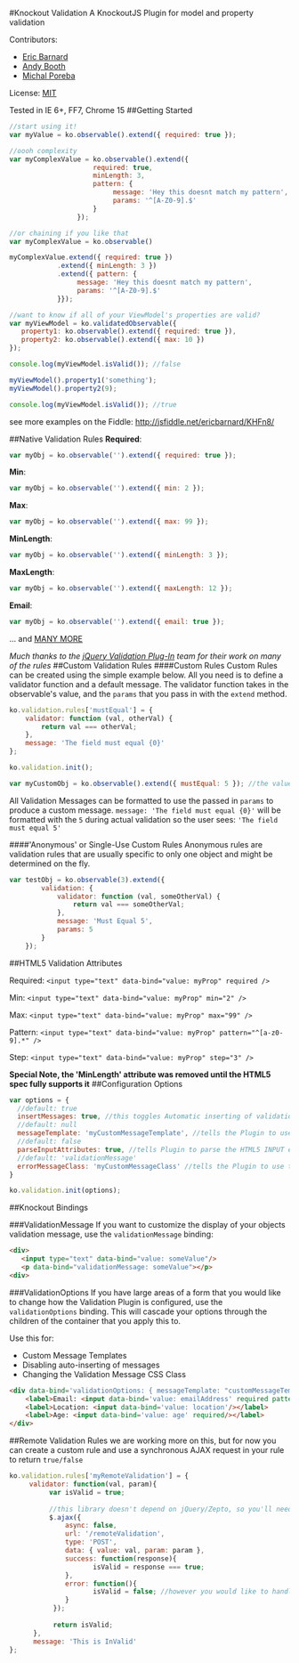 #Knockout Validation
A KnockoutJS Plugin for model and property validation

Contributors:

* [Eric Barnard](https://github.com/ericmbarnard)
* [Andy Booth](https://github.com/andybooth)
* [Michal Poreba](https://github.com/michalporeba)

License: [MIT](http://www.opensource.org/licenses/mit-license.php)

Tested in IE 6+, FF7, Chrome 15
##Getting Started
```javascript
//start using it!
var myValue = ko.observable().extend({ required: true });

//oooh complexity
var myComplexValue = ko.observable().extend({ 
                     required: true,
                     minLength: 3,
                     pattern: {
                          message: 'Hey this doesnt match my pattern',
                          params: '^[A-Z0-9].$'
                     }
                 });

//or chaining if you like that
var myComplexValue = ko.observable()

myComplexValue.extend({ required: true })
            .extend({ minLength: 3 })
            .extend({ pattern: {
                 message: 'Hey this doesnt match my pattern',
                 params: '^[A-Z0-9].$'
            }});

//want to know if all of your ViewModel's properties are valid?
var myViewModel = ko.validatedObservable({
   property1: ko.observable().extend({ required: true }),
   property2: ko.observable().extend({ max: 10 })
});

console.log(myViewModel.isValid()); //false

myViewModel().property1('something');
myViewModel().property2(9);

console.log(myViewModel.isValid()); //true

```
see more examples on the Fiddle: http://jsfiddle.net/ericbarnard/KHFn8/

##Native Validation Rules
**Required**:

```javascript
var myObj = ko.observable('').extend({ required: true });
```
**Min**:

```javascript
var myObj = ko.observable('').extend({ min: 2 });
```
**Max**:

```javascript
var myObj = ko.observable('').extend({ max: 99 });
```
**MinLength**:

```javascript
var myObj = ko.observable('').extend({ minLength: 3 });
```
**MaxLength**:

```javascript
var myObj = ko.observable('').extend({ maxLength: 12 });
```
**Email**:

```javascript
var myObj = ko.observable('').extend({ email: true });
```

... and [MANY MORE](https://github.com/ericmbarnard/Knockout-Validation/wiki/Native-Rules)

_Much thanks to the [jQuery Validation Plug-In](https://github.com/jzaefferer/jquery-validation) team for their work on many of the rules_
##Custom Validation Rules
####Custom Rules
Custom Rules can be created using the simple example below. All you need is to define a validator function and a default message. 
The validator function takes in the observable's value, and the `params` that you pass in with the `extend` method.

```javascript
ko.validation.rules['mustEqual'] = {
    validator: function (val, otherVal) {
        return val === otherVal;
    },
    message: 'The field must equal {0}'
};

ko.validation.init();

var myCustomObj = ko.observable().extend({ mustEqual: 5 }); //the value '5' is the second arg ('otherVal') that is passed to the validator
```
All Validation Messages can be formatted to use the passed in `params` to produce a custom message. 
`message: 'The field must equal {0}'` will be formatted with the `5` during actual validation so the user sees:
`'The field must equal 5'`

####'Anonymous' or Single-Use Custom Rules
Anonymous rules are validation rules that are usually specific to only one object and might be determined on the fly.

```javascript
var testObj = ko.observable(3).extend({
        validation: {
            validator: function (val, someOtherVal) {
                return val === someOtherVal;
            },
            message: 'Must Equal 5',
            params: 5
        }
    });
```

##HTML5 Validation Attributes

Required: `<input type="text" data-bind="value: myProp" required />`

Min: `<input type="text" data-bind="value: myProp" min="2" />`

Max: `<input type="text" data-bind="value: myProp" max="99" />`

Pattern: `<input type="text" data-bind="value: myProp" pattern="^[a-z0-9].*" />`

Step: `<input type="text" data-bind="value: myProp" step="3" />`

**Special Note, the 'MinLength' attribute was removed until the HTML5 spec fully supports it**
##Configuration Options
```javascript
var options = {
  //default: true
  insertMessages: true, //this toggles Automatic inserting of validation Messages using a SPAN
  //default: null
  messageTemplate: 'myCustomMessageTemplate', //tells the Plugin to use the defined message template as default
  //default: false
  parseInputAttributes: true, //tells Plugin to parse the HTML5 INPUT element validation attributes
  //default: 'validationMessage'
  errorMessageClass: 'myCustomMessageClass' //tells the Plugin to use this CSS Class by default for validation messages
}

ko.validation.init(options);
```
##Knockout Bindings

###ValidationMessage
If you want to customize the display of your objects validation message, use the `validationMessage` binding:

```html
<div>
   <input type="text" data-bind="value: someValue"/>
   <p data-bind="validationMessage: someValue"></p>
<div>
```
###ValidationOptions
If you have large areas of a form that you would like to change how the Validation Plugin is configured, use the `validationOptions` binding.
This will cascade your options through the children of the container that you apply this to.

Use this for:

* Custom Message Templates
* Disabling auto-inserting of messages
* Changing the Validation Message CSS Class

```html
<div data-bind='validationOptions: { messageTemplate: "customMessageTemplate" }'>
    <label>Email: <input data-bind='value: emailAddress' required pattern="@"/></label>
    <label>Location: <input data-bind='value: location'/></label>
    <label>Age: <input data-bind='value: age' required/></label>
</div>
```

##Remote Validation Rules
we are working more on this, but for now you can create a custom rule and use a synchronous AJAX request in your rule to return `true/false`

```javascript
ko.validation.rules['myRemoteValidation'] = {
     validator: function(val, param){
          var isValid = true;
          
          //this library doesn't depend on jQuery/Zepto, so you'll need to include it separately
          $.ajax({
              async: false,
              url: '/remoteValidation',
              type: 'POST',
              data: { value: val, param: param },
              success: function(response){
                     isValid = response === true;              
              },
              error: function(){
                     isValid = false; //however you would like to handle this              
              }
           });
           
           return isValid;
      },
      message: 'This is InValid'
};                      
```